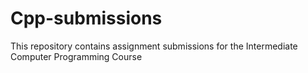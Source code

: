 # Cpp-submissions
This repository contains assignment submissions for the Intermediate Computer Programming Course
